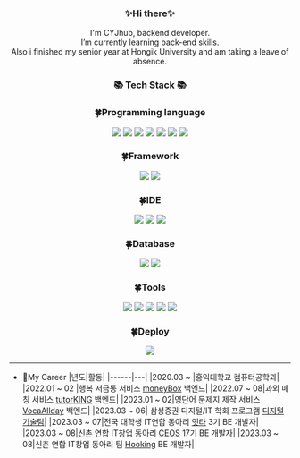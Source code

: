 <h3 align="center">✨Hi there✨</h3>
<p align="center">
   I'm CYJhub, backend developer.<br/>
 I’m currently learning back-end skills.<br/>
 Also i finished my senior year at Hongik University and am taking a leave of absence.
 
</p>

<h3 align="center">📚 Tech Stack 📚</h3>
<h3 align="center">🍀Programming language</h3>
<p align="center">
  <img src="https://img.shields.io/badge/C++-00599C?style=for-the-badge&logo=C++&logoColor=white"> <img src="https://img.shields.io/badge/C-A8B9CC?style=for-the-badge&logo=C&logoColor=white">
<img src="https://img.shields.io/badge/Python-3776AB?style=for-the-badge&logo=Python&logoColor=white">
<img src="https://img.shields.io/badge/java-4B4B77?style=for-the-badge&logo=java&logoColor=white">
<img src="https://img.shields.io/badge/JavaScript-F7DF1E?style=for-the-badge&logo=JavaScript&logoColor=white">
<img src="https://img.shields.io/badge/HTML5-E34F26?style=for-the-badge&logo=HTML5&logoColor=white">
<img src="https://img.shields.io/badge/CSS3-1572B6?style=for-the-badge&logo=CSS3&logoColor=white">
  
</p>
<h3 align="center">🍀Framework</h3>
<p align="center">
  <img src="https://img.shields.io/badge/SpringBoot-6DB33F?style=for-the-badge&logo=SpringBoot&logoColor=white"> <img src="https://img.shields.io/badge/Django-092E20?style=for-the-badge&logo=Django&logoColor=white">
</p>

<h3 align="center">🍀IDE</h3>
<p align="center">
  <img src="https://img.shields.io/badge/IntelliJ IDEA-000000?style=for-the-badge&logo=IntelliJ IDEA&logoColor=white"> <img src="https://img.shields.io/badge/Visual Studio-5C2D91?style=for-the-badge&logo=Visual Studio&logoColor=white">
<img src="https://img.shields.io/badge/PyCharm-000000?style=for-the-badge&logo=PyCharm&logoColor=white">
</p>

<h3 align="center">🍀Database</h3>
<p align="center">
  <img src="https://img.shields.io/badge/MySQL-4479A1?style=for-the-badge&logo=MySQL&logoColor=white"> <img src="https://img.shields.io/badge/MongoDB-47A248?style=for-the-badge&logo=MongoDB&logoColor=white">
</p>

<h3 align="center">🍀Tools</h3>
<p align="center">
  <img src="https://img.shields.io/badge/Git-F05032?style=for-the-badge&logo=Git&logoColor=white"> <img src="https://img.shields.io/badge/GitHub-181717?style=for-the-badge&logo=GitHub&logoColor=white">
<img src="https://img.shields.io/badge/Notion-000000?style=for-the-badge&logo=Notion&logoColor=white">
<img src="https://img.shields.io/badge/Slack-4A154B?style=for-the-badge&logo=Slack&logoColor=white">
<img src="https://img.shields.io/badge/Figma-F24E1E?style=for-the-badge&logo=Figma&logoColor=white">
</p>

<h3 align="center">🍀Deploy</h3>
<p align="center">
   <img src="https://img.shields.io/badge/amazonaws-232F3E?style=for-the-badge&logo=AWS&logoColor=white">
</p>


* * *

* 💞My Career
   |년도|활동|
   |------|---|
   |2020.03 ~ |홍익대학교 컴퓨터공학과|
   |2022.01 ~ 02 |행복 저금통 서비스 [moneyBox](https://github.com/HICC-Bootcamp/2022-1-Happiness-Moneybox) 백엔드|
   |2022.07 ~ 08|과외 매칭 서비스 [tutorKING](https://github.com/HICC-Bootcamp/2022-Justworkhard-tutorKING) 백엔드|
   |2023.01 ~ 02|영단어 문제지 제작 서비스 [VocaAllday](https://github.com/HICC-Bootcamp/2023-forever-VocaAllday) 백엔드|
  |2023.03 ~ 06| 삼성증권 디지털/IT 학회 프로그램 [디지털기술팀](https://github.com/SAMSUNG-FINANCE/FinanceProject)|
  |2023.03 ~ 07|전국 대학생 IT연합 동아리 [잇타](https://github.com/i1ta) 3기 BE 개발자|
   |2023.03 ~ 08|신촌 연합 IT창업 동아리 [CEOS](https://github.com/CYJhub/django_rest_framework_17th) 17기 BE 개발자|
   |2023.03 ~ 08|신촌 연합 IT창업 동아리 팀 [Hooking](https://github.com/Hooking-CEOS/Hooking_BE) BE 개발자|




<!--
**CYJhub/CYJhub** is a ✨ _special_ ✨ repository because its `README.md` (this file) appears on your GitHub profile.

Here are some ideas to get you started:


- 🔭 I’m currently working on ...
- 🌱 I’m currently learning ...
- 👯 I’m looking to collaborate on ...
- 🤔 I’m looking for help with ...
- 💬 Ask me about ...
- 📫 How to reach me: ...
- 😄 Pronouns: ...
- ⚡ Fun fact: ...
-->

